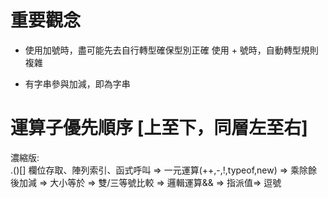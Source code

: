 # 重要觀念

* 使用加號時，盡可能先去自行轉型確保型別正確
使用 + 號時，自動轉型規則複雜

* 有字串參與加減，即為字串


# 運算子優先順序 [上至下，同層左至右]
濃縮版:  
.()[] 欄位存取、陣列索引、函式呼叫
=> 一元運算(++,-,!,typeof,new)
=> 乘除餘後加減 
=> 大小等於   => 雙/三等號比較 
=> 邏輯運算&& => 指派值=> 逗號